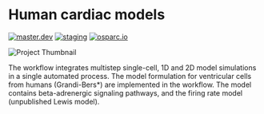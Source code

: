# Human cardiac models
[![master.dev](https://img.shields.io/website?down_message=offline&label=master.dev&up_message=run&url=https%3A//osparc01.speag.com)](https://osparc01.speag.com/study/c7264592-af54-11e9-8346-02420aff7e72)
[![staging](https://img.shields.io/website?down_message=offline&label=staging&up_message=run&url=https%3A//staging.osparc.io)](https://staging.osparc.io/study/c7264592-af54-11e9-8346-02420aff7e72)
[![osparc.io](https://img.shields.io/website?down_message=offline&label=osparc.io&up_message=run&url=https%3A//osparc.io)](https://osparc.io/study/c7264592-af54-11e9-8346-02420aff7e72)

![Project Thumbnail](https://discover.blackfynn.com/dataset-assets/17/5/banner.jpg)

The workflow integrates multistep single-cell, 1D and 2D model simulations in a single automated process. The model formulation for ventricular cells from humans (Grandi-Bers*) are implemented in the workflow. The model contains beta-adrenergic signaling pathways, and the firing rate model (unpublished Lewis model).
